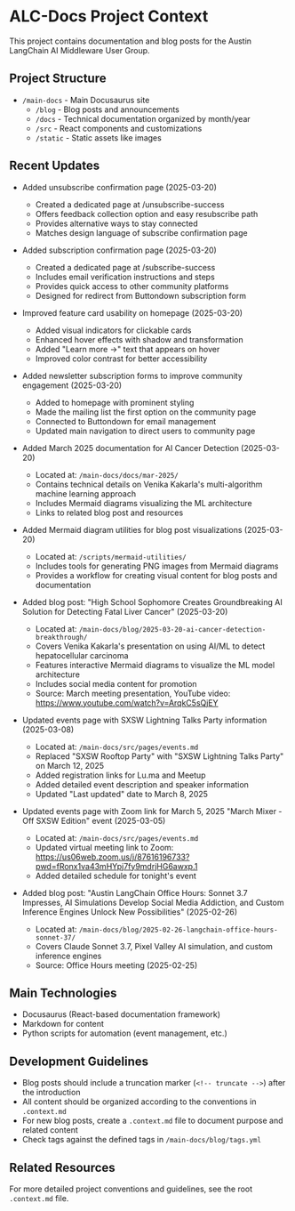 # ALC-Docs Project Context

This project contains documentation and blog posts for the Austin LangChain AI Middleware User Group.

## Project Structure

- `/main-docs` - Main Docusaurus site
  - `/blog` - Blog posts and announcements
  - `/docs` - Technical documentation organized by month/year
  - `/src` - React components and customizations
  - `/static` - Static assets like images

## Recent Updates

- Added unsubscribe confirmation page (2025-03-20)
  - Created a dedicated page at /unsubscribe-success
  - Offers feedback collection option and easy resubscribe path
  - Provides alternative ways to stay connected
  - Matches design language of subscribe confirmation page

- Added subscription confirmation page (2025-03-20)
  - Created a dedicated page at /subscribe-success
  - Includes email verification instructions and steps
  - Provides quick access to other community platforms
  - Designed for redirect from Buttondown subscription form

- Improved feature card usability on homepage (2025-03-20)
  - Added visual indicators for clickable cards
  - Enhanced hover effects with shadow and transformation
  - Added "Learn more →" text that appears on hover
  - Improved color contrast for better accessibility

- Added newsletter subscription forms to improve community engagement (2025-03-20)
  - Added to homepage with prominent styling
  - Made the mailing list the first option on the community page
  - Connected to Buttondown for email management
  - Updated main navigation to direct users to community page

- Added March 2025 documentation for AI Cancer Detection (2025-03-20)
  - Located at: `/main-docs/docs/mar-2025/`
  - Contains technical details on Venika Kakarla's multi-algorithm machine learning approach
  - Includes Mermaid diagrams visualizing the ML architecture
  - Links to related blog post and resources

- Added Mermaid diagram utilities for blog post visualizations (2025-03-20)
  - Located at: `/scripts/mermaid-utilities/`
  - Includes tools for generating PNG images from Mermaid diagrams
  - Provides a workflow for creating visual content for blog posts and documentation

- Added blog post: "High School Sophomore Creates Groundbreaking AI Solution for Detecting Fatal Liver Cancer" (2025-03-20)
  - Located at: `/main-docs/blog/2025-03-20-ai-cancer-detection-breakthrough/`
  - Covers Venika Kakarla's presentation on using AI/ML to detect hepatocellular carcinoma
  - Features interactive Mermaid diagrams to visualize the ML model architecture
  - Includes social media content for promotion
  - Source: March meeting presentation, YouTube video: https://www.youtube.com/watch?v=ArqkC5sQjEY

- Updated events page with SXSW Lightning Talks Party information (2025-03-08)
  - Located at: `/main-docs/src/pages/events.md`
  - Replaced "SXSW Rooftop Party" with "SXSW Lightning Talks Party" on March 12, 2025
  - Added registration links for Lu.ma and Meetup
  - Added detailed event description and speaker information
  - Updated "Last updated" date to March 8, 2025

- Updated events page with Zoom link for March 5, 2025 "March Mixer - Off SXSW Edition" event (2025-03-05)
  - Located at: `/main-docs/src/pages/events.md`
  - Updated virtual meeting link to Zoom: https://us06web.zoom.us/j/87616196733?pwd=fRonx1va43mHYpj7fy9mdrjHG6awxp.1
  - Added detailed schedule for tonight's event

- Added blog post: "Austin LangChain Office Hours: Sonnet 3.7 Impresses, AI Simulations Develop Social Media Addiction, and Custom Inference Engines Unlock New Possibilities" (2025-02-26)
  - Located at: `/main-docs/blog/2025-02-26-langchain-office-hours-sonnet-37/`
  - Covers Claude Sonnet 3.7, Pixel Valley AI simulation, and custom inference engines
  - Source: Office Hours meeting (2025-02-25)

## Main Technologies

- Docusaurus (React-based documentation framework)
- Markdown for content
- Python scripts for automation (event management, etc.)

## Development Guidelines

- Blog posts should include a truncation marker (`<!-- truncate -->`) after the introduction
- All content should be organized according to the conventions in `.context.md`
- For new blog posts, create a `.context.md` file to document purpose and related content
- Check tags against the defined tags in `/main-docs/blog/tags.yml`

## Related Resources

For more detailed project conventions and guidelines, see the root `.context.md` file.
